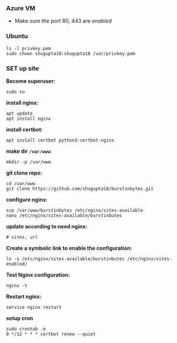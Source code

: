 ### Azure VM
- Make sure the port 80, 443 are *enabled*

### Ubuntu
```
ls -l privkey.pem
sudo chown shugupta18:shugupta18 /var/privkey.pem
```

### SET up site

**Become superuser:**
```
sudo su
```

**install nginx:**
```
apt update
apt install nginx
```

**install certbot:**
```
apt install certbot python3-certbot-nginx
```

**make dir `/var/www`:**
```
mkdir -p /var/www
```

**git clone repo:**
```
cd /var/www
git clone https://github.com/shugupta18/burstinbytes.git
```

**configure nginx:**
```
scp /var/www/burstinbytes /etc/nginx/sites-available
nano /etc/nginx/sites-available/burstinbutes
```

**update according to need nginx:**
```
# sites, url
```

**Create a symbolic link to enable the configuration:**
```
ln -s /etc/nginx/sites-available/burstinbutes /etc/nginx/sites-enabled/
```

**Test Nginx configuration:**
```
nginx -t
```

**Restart nginx:**
```
service nginx restart
```

**setup cron**
```
sudo crontab -e
0 */12 * * * certbot renew --quiet
```




